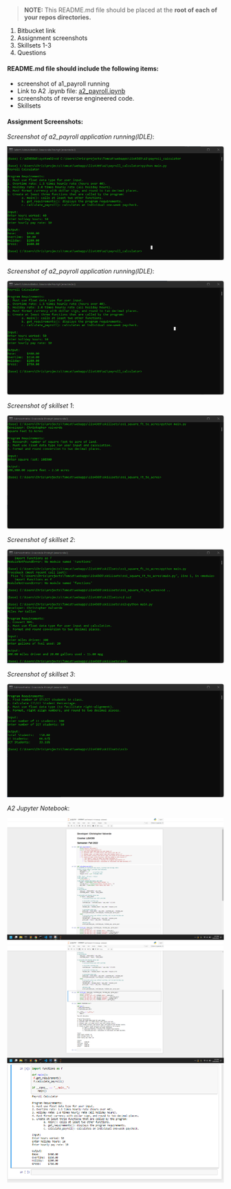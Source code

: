 > **NOTE:** This README.md file should be placed at the **root of each of your repos directories.**
1. Bitbucket link
2. Assignment screenshots
3. Skillsets 1-3
4. Questions

#### README.md file should include the following items:

* screenshot of a1_payroll running
* Link to A2 .ipynb file: [a2_payroll.ipynb](payroll_calculator/a2_payroll.ipynb "A2 Jupyter Notebook")
* screenshots of reverse engineered code. 
* Skillsets



#### Assignment Screenshots:

*Screenshot of a2_payroll application running(IDLE)*:

![a2 payroll Screenshot IDLE](img/img1.png)

*Screenshot of a2_payroll application running(IDLE)*:

![a2 payroll with overtime](img/img2.png)

*Screenshot of skillset 1*:

![skillset 1](img/ss1.png)

*Screenshot of skillset 2*:

![skillset 2](img/ss2.png)

*Screenshot of skillset 3*:

![skillset 3](img/ss3.png)


*A2 Jupyter Notebook*:

![a2_payroll.ipynb](img/jp1.png)
![a2_payroll.ipynb](img/jp2.png)
![a2_payroll.ipynb](img/jp3.png)


